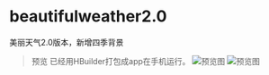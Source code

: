 # beautifulweather2.0
美丽天气2.0版本，新增四季背景
> 预览
已经用HBuilder打包成app在手机运行。
![预览图](http://op2clp53n.bkt.clouddn.com/%E6%98%A5%E5%A4%8F.jpg)
![预览图](http://op2clp53n.bkt.clouddn.com/%E7%A7%8B%E5%86%AC.jpg)
